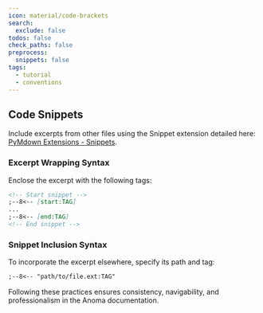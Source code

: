 ```yaml
---
icon: material/code-brackets
search:
  exclude: false
todos: false
check_paths: false
preprocess:
  snippets: false
tags:
  - tutorial
  - conventions
---
```


## Code Snippets

Include excerpts from other files using the Snippet extension detailed here:
[PyMdown Extensions -
Snippets](https://facelessuser.GitHub.io/pymdown-extensions/extensions/snippets/).

### Excerpt Wrapping Syntax

Enclose the excerpt with the following tags:

```markdown
<!-- Start snippet -->
;--8<-- [start:TAG]
...
;--8<-- [end:TAG]
<!-- End snippet -->
```

### Snippet Inclusion Syntax

To incorporate the excerpt elsewhere, specify its path and tag:

```markdown
;--8<-- "path/to/file.ext:TAG"
```

Following these practices ensures consistency, navigability, and professionalism
in the Anoma documentation.
